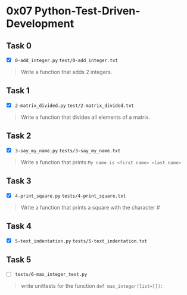 # 0x07 Python-Test-Driven-Development

## Task 0
- [x] `0-add_integer.py` `test/0-add_integer.txt`
> Write a function that adds 2 integers.

## Task 1
- [x] `2-matrix_divided.py` `test/2-matrix_divided.txt`
> Write a function that divides all elements of a matrix.

## Task 2
- [x] `3-say_my_name.py` `tests/3-say_my_name.txt`
> Write a function that prints `My name is <first name> <last name>`

## Task 3
- [x] `4-print_square.py` `tests/4-print_square.txt`
> Write a function that prints a square with the character #

## Task 4
- [x] `5-text_indentation.py` `tests/5-text_indentation.txt`

## Task 5
- [ ] `tests/6-max_integer_test.py`
> write unittests for the function `def max_integer(list=[]):`
